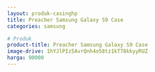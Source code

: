 ```yaml
---
layout: produk-casinghp
title: Preacher Samsung Galaxy S9 Case
categories: samsung

# Produk
product-title: Preacher Samsung Galaxy S9 Case
image-drive: 1hYJlPIz5AvrQnh4o58tz1kT78kkyyRUZ
harga: 90000
---
```

